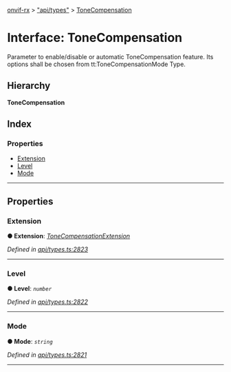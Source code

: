 [onvif-rx](../README.md) > ["api/types"](../modules/_api_types_.md) > [ToneCompensation](../interfaces/_api_types_.tonecompensation.md)

# Interface: ToneCompensation

Parameter to enable/disable or automatic ToneCompensation feature. Its options shall be chosen from tt:ToneCompensationMode Type.

## Hierarchy

**ToneCompensation**

## Index

### Properties

* [Extension](_api_types_.tonecompensation.md#extension)
* [Level](_api_types_.tonecompensation.md#level)
* [Mode](_api_types_.tonecompensation.md#mode)

---

## Properties

<a id="extension"></a>

###  Extension

**● Extension**: *[ToneCompensationExtension](_api_types_.tonecompensationextension.md)*

*Defined in [api/types.ts:2823](https://github.com/patrickmichalina/onvif-rx/blob/d62cee9/src/api/types.ts#L2823)*

___
<a id="level"></a>

###  Level

**● Level**: *`number`*

*Defined in [api/types.ts:2822](https://github.com/patrickmichalina/onvif-rx/blob/d62cee9/src/api/types.ts#L2822)*

___
<a id="mode"></a>

###  Mode

**● Mode**: *`string`*

*Defined in [api/types.ts:2821](https://github.com/patrickmichalina/onvif-rx/blob/d62cee9/src/api/types.ts#L2821)*

___

